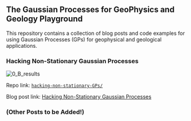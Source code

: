 ## The Gaussian Processes for GeoPhysics and Geology Playground

This repository contains a collection of blog posts and code examples for using Gaussian Processes (GPs) for geophysical and geological applications.

### Hacking Non-Stationary Gaussian Processes

![0_B_results](https://github.com/user-attachments/assets/075e76ed-e7e4-4729-a6c3-194d77dbd37d)

Repo link: [`hacking-non-stationary-GPs/`](hacking-non-stationary-GPs/)

Blog post link: [Hacking Non-Stationary Gaussian Processes](https://posgeo.wordpress.com/2025/03/25/hacking-non-stationary-gaussian-processes/)

### (Other Posts to be Added!)
